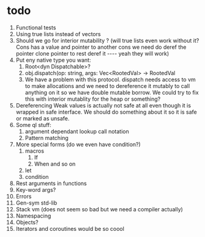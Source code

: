 # todo

1. Functional tests
2. Using true lists instead of vectors
3. Should we go for interior mutability ? (will true lists even work without it? Cons has a value and pointer to another cons we need do deref the pointer clone pointer to rest deref it ---- yeah they will work)
4. Put eny native type you want:
   1. Root\<dyn Dispatchable\>?
   2. obj.dispatch(op: string, args: Vec\<RootedVal\> -> RootedVal
   3. We have a problem with this protocol. dispatch needs access to vm to make allocations and we need to dereference it mutably to call anything on it so we have double mutable borrow. We could try to fix this with interior mutablity for the heap or something?
5. Dereferencing Weak values is actually not safe at all even though it is wrapped in safe interface. We should do something about it so it is safe or marked as unsafe.
6. Some ql stuff:
   1. argument dependant lookup call notation
   2. Pattern matching
7. More special forms (do we even have condition?)
   1. macros
      1. If
      2. When and so on
   2. let
   3. condition
8. Rest arguments in functions
9. Key-word args?
10. Errors
11. Gen-sym std-lib
12. Stack vm (does not seem so bad but we need a compiler actually)
13. Namespacing
14. Objects?
15. Iterators and coroutines would be so coool
